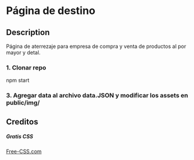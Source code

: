 # Página de destino

<!-- ### <a href="https://react-landing-page-template.herokuapp.com">LIVE DEMO</a>  -->

## Description
Página de aterrezaje para empresa de compra y venta de productos al por mayor y detal.


### 1. Clonar repo
npm start
### 3. Agregar data al archivo data.JSON y modificar los assets en public/img/

## Creditos
##### Gratis CSS 
<a href="https://www.free-css.com/assets/files/free-css-templates/preview/page234/interact/">Free-CSS.com</a>

